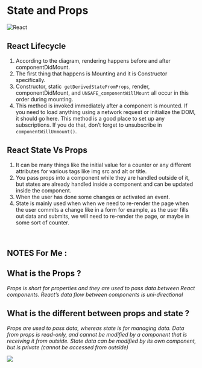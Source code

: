 # State and Props



![React](https://miro.medium.com/max/2800/0*0saPKFiTUk6W3FYp)

## React Lifecycle

1. According to the diagram, rendering happens before and after componentDidMount.
2. The first thing that happens is Mounting and it is Constructor specifically.
3. Constructor, static` getDerivedStateFromProps`, render,  componentDidMount, and `UNSAFE_componentWillMount` all occur in this order during mounting.
4. This method is invoked immediately after a component is mounted. If you need to load anything using a network request or initialize the DOM, it should go here. This method is a good place to set up any subscriptions. If you do that, don’t forget to unsubscribe in `componentWillUnmount()`.



## React State Vs Props

1. It can be many things like the initial value for a counter or any different attributes for various tags like img src and alt or title.
2. You pass props into a component while they are handled outside of it, but states are already handled inside a component and can be updated inside the component.
3. When the user has done some changes or activated an event.
4. State is mainly used when when we need to re-render the page when the user commits a change like in a form for example, as the user fills out data and submits, we will need to re-render the page, or maybe in some sort of counter.

<br>

## **NOTES For Me :**

## **What is the Props ?**

*Props is short for properties and they are used to pass data between React components. React’s data flow between components is uni-directional*

## **What is the different between props and state ?**

*Props are used to pass data, whereas state is for managing data. Data from props is read-only, and cannot be modified by a component that is receiving it from outside. State data can be modified by its own component, but is private (cannot be accessed from outside)*

![](https://i.stack.imgur.com/wqvF2.png)

